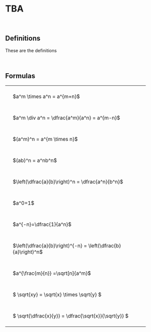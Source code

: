 ---
---

# TBA

<br>

## Definitions

These are the definitions

<br>

## Formulas

<style type="text/css">
#T_29bf8 th.col_heading {
  text-align: left;
  font-size: 1em;
}
#T_29bf8 td {
  text-align: left;
  font-size: 1em;
  padding: 1.5em;
}
#T_29bf8_row0_col0, #T_29bf8_row1_col0, #T_29bf8_row2_col0, #T_29bf8_row3_col0, #T_29bf8_row4_col0, #T_29bf8_row5_col0, #T_29bf8_row6_col0, #T_29bf8_row7_col0, #T_29bf8_row8_col0, #T_29bf8_row9_col0, #T_29bf8_row10_col0 {
  width: 400px;
  white-space: pre-wrap;
}
</style>
<table id="T_29bf8">
  <thead>
  </thead>
  <tbody>
    <tr>
      <td id="T_29bf8_row0_col0" class="data row0 col0" >$a^m \times a^n = a^{m+n}$</td>
    </tr>
    <tr>
      <td id="T_29bf8_row1_col0" class="data row1 col0" >$a^m \div a^n = \dfrac{a^m}{a^n} = a^{m-n}$</td>
    </tr>
    <tr>
      <td id="T_29bf8_row2_col0" class="data row2 col0" >$(a^m)^n = a^{m \times n}$</td>
    </tr>
    <tr>
      <td id="T_29bf8_row3_col0" class="data row3 col0" >$(ab)^n = a^nb^n$</td>
    </tr>
    <tr>
      <td id="T_29bf8_row4_col0" class="data row4 col0" >$\left(\dfrac{a}{b}\right)^n = \dfrac{a^n}{b^n}$</td>
    </tr>
    <tr>
      <td id="T_29bf8_row5_col0" class="data row5 col0" >$a^0=1$</td>
    </tr>
    <tr>
      <td id="T_29bf8_row6_col0" class="data row6 col0" >$a^{-n}=\dfrac{1}{a^n}$</td>
    </tr>
    <tr>
      <td id="T_29bf8_row7_col0" class="data row7 col0" >$\left(\dfrac{a}{b}\right)^{-n} = \left(\dfrac{b}{a}\right)^n$</td>
    </tr>
    <tr>
      <td id="T_29bf8_row8_col0" class="data row8 col0" >$a^{\frac{m}{n}} =\sqrt[n]{a^m}$</td>
    </tr>
    <tr>
      <td id="T_29bf8_row9_col0" class="data row9 col0" >$ \sqrt{xy} = \sqrt{x} \times \sqrt{y} $</td>
    </tr>
    <tr>
      <td id="T_29bf8_row10_col0" class="data row10 col0" >$ \sqrt{\dfrac{x}{y}} = \dfrac{\sqrt{x}}{\sqrt{y}} $</td>
    </tr>
  </tbody>
</table>
